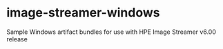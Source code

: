 # image-streamer-windows
Sample Windows artifact bundles for use with HPE Image Streamer v6.00 release
